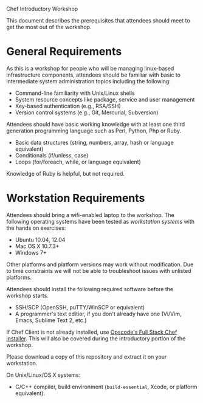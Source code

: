 Chef Introductory Workshop

This document describes the prerequisites that attendees should meet
to get the most out of the workshop.

# General Requirements

As this is a workshop for people who will be managing linux-based 
infrastructure components, attendees should be familiar with basic to 
intermediate system administration topics including the following:

* Command-line familiarity with Unix/Linux shells
* System resource concepts like package, service and user management
* Key-based authentication (e.g., RSA/SSH)
* Version control systems (e.g., Git, Mercurial, Subversion)

Attendees should have basic working knowledge with at least one third
generation programming language such as Perl, Python, Php or Ruby.

* Basic data structures (string, numbers, array, hash or language
  equivalent)
* Conditionals (if/unless, case)
* Loops (for/foreach, while, or language equivalent)

Knowledge of Ruby is helpful, but not required.

# Workstation Requirements

Attendees should bring a wifi-enabled laptop to the workshop. The
following operating systems have been tested as *workstation systems*
with the hands on exercises:

* Ubuntu 10.04, 12.04
* Mac OS X 10.7.3+
* Windows 7+

Other platforms and platform versions may work without modification.
Due to time constraints we will not be able to troubleshoot issues
with unlisted platforms.

Attendees should install the following required software before the 
workshop starts.

* SSH/SCP (OpenSSH, puTTY/WinSCP or equivalent)
* A programmer's text editior, if you don't already have one (Vi/Vim,
  Emacs, Sublime Text 2, etc.)

If Chef Client is not already installed, use [Opscode's Full Stack 
Chef installer](http://www.opscode.com/chef/install). This will also 
be covered during the introductory portion of the workshop.

Please download a copy of this repository and extract it on your 
workstation.

On Unix/Linux/OS X systems:

* C/C++ compiler, build environment (`build-essential`, Xcode, or
  platform equivalent).



